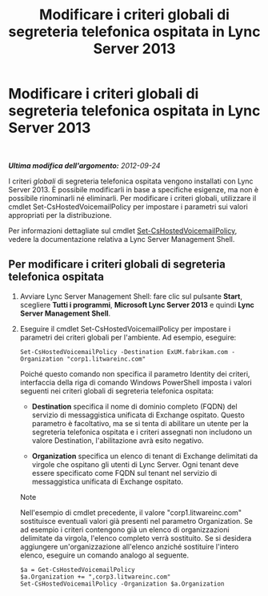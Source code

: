 ﻿---
title: Modificare i criteri globali di segreteria telefonica ospitata in Lync Server 2013
TOCTitle: Modificare i criteri globali di segreteria telefonica ospitata in Lync Server 2013
ms:assetid: f059b3ce-a7d8-4ea9-b10b-0052222ec2ce
ms:mtpsurl: https://technet.microsoft.com/it-it/library/Gg412994(v=OCS.15)
ms:contentKeyID: 49302411
ms.date: 08/24/2015
mtps_version: v=OCS.15
ms.translationtype: HT
---

# Modificare i criteri globali di segreteria telefonica ospitata in Lync Server 2013

 

_**Ultima modifica dell'argomento:** 2012-09-24_

I criteri *globali* di segreteria telefonica ospitata vengono installati con Lync Server 2013. È possibile modificarli in base a specifiche esigenze, ma non è possibile rinominarli né eliminarli. Per modificare i criteri globali, utilizzare il cmdlet Set-CsHostedVoicemailPolicy per impostare i parametri sui valori appropriati per la distribuzione.

Per informazioni dettagliate sul cmdlet [Set-CsHostedVoicemailPolicy](set-cshostedvoicemailpolicy.md), vedere la documentazione relativa a Lync Server Management Shell.

## Per modificare i criteri globali di segreteria telefonica ospitata

1.  Avviare Lync Server Management Shell: fare clic sul pulsante **Start**, scegliere **Tutti i programmi**, **Microsoft Lync Server 2013** e quindi **Lync Server Management Shell**.

2.  Eseguire il cmdlet Set-CsHostedVoicemailPolicy per impostare i parametri dei criteri globali per l'ambiente. Ad esempio, eseguire:
    
        Set-CsHostedVoicemailPolicy -Destination ExUM.fabrikam.com -Organization "corp1.litwareinc.com"
    
    Poiché questo comando non specifica il parametro Identity dei criteri, interfaccia della riga di comando Windows PowerShell imposta i valori seguenti nei criteri globali di segreteria telefonica ospitata:
    
      - **Destination** specifica il nome di dominio completo (FQDN) del servizio di messaggistica unificata di Exchange ospitato. Questo parametro è facoltativo, ma se si tenta di abilitare un utente per la segreteria telefonica ospitata e i criteri assegnati non includono un valore Destination, l'abilitazione avrà esito negativo.
    
      - **Organization** specifica un elenco di tenant di Exchange delimitati da virgole che ospitano gli utenti di Lync Server. Ogni tenant deve essere specificato come FQDN sul tenant nel servizio di messaggistica unificata di Exchange ospitato.
    

    > [!NOTE]
    > Nell'esempio di cmdlet precedente, il valore "corp1.litwareinc.com" sostituisce eventuali valori già presenti nel parametro Organization. Se ad esempio i criteri contengono già un elenco di organizzazioni delimitate da virgola, l'elenco completo verrà sostituito. Se si desidera aggiungere un'organizzazione all'elenco anziché sostituire l'intero elenco, eseguire un comando analogo al seguente.

    
        $a = Get-CsHostedVoicemailPolicy
        $a.Organization += ",corp3.litwareinc.com"
        Set-CsHostedVoicemailPolicy -Organization $a.Organization

